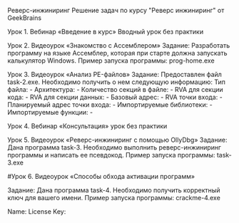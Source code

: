 Реверс-инжиниринг
Решение задач по курсу "Реверс инжиниринг" от GeekBrains

Урок 1. Вебинар «Введение в курс»
Вводный урок без практики

Урок 2. Видеоурок «Знакомство с Ассемблером»
Задание: Разработать программу на языке Ассемблер, которая при старте должна запускать калькулятор Windows. Пример запуска программы: prog-home.exe

Урок 3. Видеоурок «Анализ PE-файлов»
Задание: Предоставлен файл task-2.exe. Необходимо получить о нем следующую информацию: Тип файла: - Архитектура: - Количество секций в файле: - RVA для секции кода: - RVA для секции данных: - Базовый адрес: - RVA точки входа: - Планируемый адрес точки входа: - Импортируемые библиотеки: - Импортируемые функции: -

Урок 4. Вебинар «Консультация»
урок без практики

Урок 5. Видеоурок «Реверс-инжиниринг с помощью OllyDbg»
Задание: Дана программа task-3. Необходимо выполнить реверс-инжиниринг программы и написать ее псевдокод. Пример запуска программы: task-3.exe

#Урок 6. Видеоурок «Способы обхода активации программ»

Задание: Дана программа task-4. Необходимо получить корректный ключ для вашего имени. Пример запуска программы: crackme-4.exe

Name: License Key:
